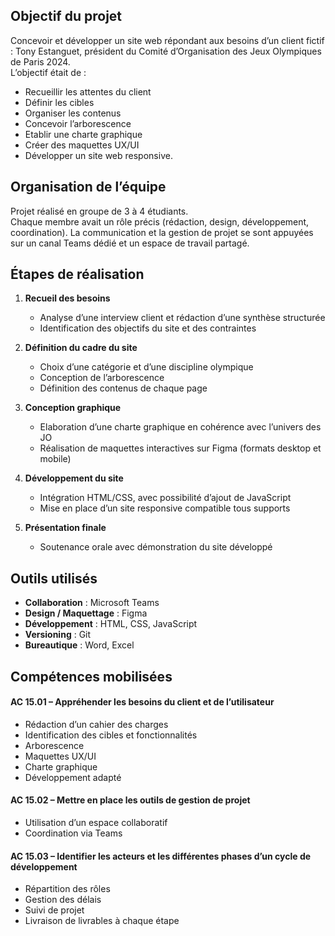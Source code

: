 ## Objectif du projet

Concevoir et développer un site web répondant aux besoins d’un client fictif : Tony Estanguet, président du Comité d’Organisation des Jeux Olympiques de Paris 2024.  
L’objectif était de : 
   - Recueillir les attentes du client 
   - Définir les cibles 
   - Organiser les contenus 
   - Concevoir l’arborescence 
   - Etablir une charte graphique 
   - Créer des maquettes UX/UI 
   - Développer un site web responsive.

## Organisation de l’équipe

Projet réalisé en groupe de 3 à 4 étudiants.  
Chaque membre avait un rôle précis (rédaction, design, développement, coordination). La communication et la gestion de projet se sont appuyées sur un canal Teams dédié et un espace de travail partagé.

## Étapes de réalisation

1. **Recueil des besoins** 
   - Analyse d’une interview client et rédaction d’une synthèse structurée 
   - Identification des objectifs du site et des contraintes

2. **Définition du cadre du site** 
   - Choix d’une catégorie et d’une discipline olympique 
   - Conception de l’arborescence 
   - Définition des contenus de chaque page

3. **Conception graphique** 
   - Elaboration d’une charte graphique en cohérence avec l’univers des JO 
   - Réalisation de maquettes interactives sur Figma (formats desktop et mobile)

4. **Développement du site** 
   - Intégration HTML/CSS, avec possibilité d’ajout de JavaScript 
   - Mise en place d’un site responsive compatible tous supports

5. **Présentation finale** 
   - Soutenance orale avec démonstration du site développé

## Outils utilisés

- **Collaboration** : Microsoft Teams 
- **Design / Maquettage** : Figma 
- **Développement** : HTML, CSS, JavaScript 
- **Versioning** : Git 
- **Bureautique** : Word, Excel

## Compétences mobilisées

#### **AC 15.01 – Appréhender les besoins du client et de l’utilisateur** 
  - Rédaction d’un cahier des charges 
  - Identification des cibles et fonctionnalités 
  - Arborescence 
  - Maquettes UX/UI 
  - Charte graphique 
  - Développement adapté

#### **AC 15.02 – Mettre en place les outils de gestion de projet** 
  - Utilisation d’un espace collaboratif 
  - Coordination via Teams

#### **AC 15.03 – Identifier les acteurs et les différentes phases d’un cycle de développement** 
  - Répartition des rôles 
  - Gestion des délais 
  - Suivi de projet 
  - Livraison de livrables à chaque étape
